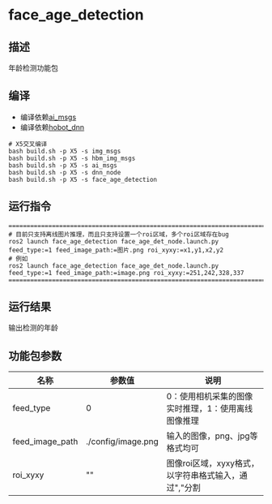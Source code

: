 # face_age_detection

## 描述

年龄检测功能包

## 编译

- 编译依赖[ai_msgs](https://github.com/D-Robotics/hobot_msgs)
- 编译依赖[hobot_dnn](https://github.com/D-Robotics/hobot_dnn)

```shell
# X5交叉编译
bash build.sh -p X5 -s img_msgs
bash build.sh -p X5 -s hbm_img_msgs
bash build.sh -p X5 -s ai_msgs
bash build.sh -p X5 -s dnn_node
bash build.sh -p X5 -s face_age_detection
```

## 运行指令

```shell
===============================================================================================================================
# 目前只支持离线图片推理，而且只支持设置一个roi区域，多个roi区域存在bug
ros2 launch face_age_detection face_age_det_node.launch.py feed_type:=1 feed_image_path:=图片.png roi_xyxy:=x1,y1,x2,y2
# 例如
ros2 launch face_age_detection face_age_det_node.launch.py feed_type:=1 feed_image_path:=image.png roi_xyxy:=251,242,328,337
===============================================================================================================================
```

## 运行结果

输出检测的年龄

## 功能包参数

| 名称            | 参数值             | 说明                                                 |
| --------------- | ------------------ | ---------------------------------------------------- |
| feed_type       | 0                  | 0：使用相机采集的图像实时推理，1：使用离线图像推理   |
| feed_image_path | ./config/image.png | 输入的图像，png、jpg等格式均可                       |
| roi_xyxy        | ""                 | 图像roi区域，xyxy格式，以字符串格式输入，通过","分割 |

